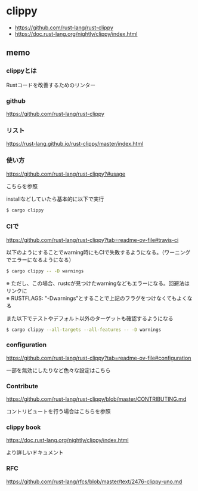 # clippy

- https://github.com/rust-lang/rust-clippy
- https://doc.rust-lang.org/nightly/clippy/index.html

## memo

### clippyとは

Rustコードを改善するためのリンター

### github

https://github.com/rust-lang/rust-clippy

### リスト

https://rust-lang.github.io/rust-clippy/master/index.html

### 使い方

https://github.com/rust-lang/rust-clippy?#usage

こちらを参照

installなどしていたら基本的に以下で実行

```sh
$ cargo clippy
```

### CIで

https://github.com/rust-lang/rust-clippy?tab=readme-ov-file#travis-ci

以下のようにすることでwarning時にもCIで失敗するようになる。（ワーニングでエラーになるようになる）

```sh
$ cargo clippy -- -D warnings
```

※ ただし、この場合、rustcが見つけたwarningなどもエラーになる。回避法はリンクに  
※ RUSTFLAGS: "-Dwarnings"とすることで上記のフラグをつけなくてもよくなる

また以下でテストやデフォルト以外のターゲットも確認するようになる

```sh
$ cargo clippy --all-targets --all-features -- -D warnings
```

### configuration

https://github.com/rust-lang/rust-clippy?tab=readme-ov-file#configuration

一部を無効にしたりなど色々な設定はこちら

### Contribute

https://github.com/rust-lang/rust-clippy/blob/master/CONTRIBUTING.md

コントリビュートを行う場合はこちらを参照

### clippy book

https://doc.rust-lang.org/nightly/clippy/index.html

より詳しいドキュメント

### RFC

https://github.com/rust-lang/rfcs/blob/master/text/2476-clippy-uno.md

